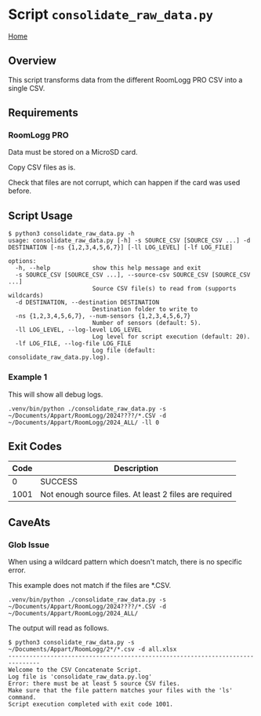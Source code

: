 # Script `consolidate_raw_data.py`

[Home](README.md)

## Overview

This script transforms data from the different RoomLogg PRO CSV into a single CSV.

## Requirements

### RoomLogg PRO

Data must be stored on a MicroSD card.

Copy CSV files as is.

Check that files are not corrupt, which can happen if the card was used before.

## Script Usage

```shell
$ python3 consolidate_raw_data.py -h
usage: consolidate_raw_data.py [-h] -s SOURCE_CSV [SOURCE_CSV ...] -d DESTINATION [-ns {1,2,3,4,5,6,7}] [-ll LOG_LEVEL] [-lf LOG_FILE]

options:
  -h, --help            show this help message and exit
  -s SOURCE_CSV [SOURCE_CSV ...], --source-csv SOURCE_CSV [SOURCE_CSV ...]
                        Source CSV file(s) to read from (supports wildcards)
  -d DESTINATION, --destination DESTINATION
                        Destination folder to write to
  -ns {1,2,3,4,5,6,7}, --num-sensors {1,2,3,4,5,6,7}
                        Number of sensors (default: 5).
  -ll LOG_LEVEL, --log-level LOG_LEVEL
                        Log level for script execution (default: 20).
  -lf LOG_FILE, --log-file LOG_FILE
                        Log file (default: consolidate_raw_data.py.log).
```

### Example 1

This will show all debug logs.

```shell
.venv/bin/python ./consolidate_raw_data.py -s ~/Documents/Appart/RoomLogg/2024????/*.CSV -d ~/Documents/Appart/RoomLogg/2024_ALL/ -ll 0
```

## Exit Codes

|Code|Description|
|---|---|
|0|SUCCESS|
|1001|Not enough source files. At least 2 files are required|

## CaveAts

### Glob Issue

When using a wildcard pattern which doesn't match, there is no specific error.

This example does not match if the files are *.CSV.

```shell
.venv/bin/python ./consolidate_raw_data.py -s ~/Documents/Appart/RoomLogg/2024????/*.CSV -d ~/Documents/Appart/RoomLogg/2024_ALL/
```

The output will read as follows.

```log
$ python3 consolidate_raw_data.py -s ~/Documents/Appart/RoomLogg/2*/*.csv -d all.xlsx
-------------------------------------------------------------------------------
Welcome to the CSV Concatenate Script.
Log file is 'consolidate_raw_data.py.log'
Error: there must be at least 5 source CSV files.
Make sure that the file pattern matches your files with the 'ls' command.
Script execution completed with exit code 1001.
```
